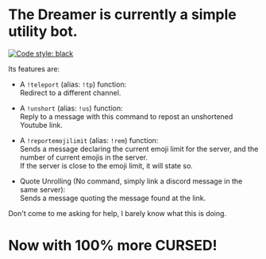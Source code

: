 # The Dreamer is currently a simple utility bot.

[![Code style: black](https://img.shields.io/badge/code%20style-black-000000.svg)](https://github.com/psf/black)

Its features are:
- A `!teleport` (alias: `!tp`) function:  
Redirect to a different channel.
- A `!unshort` (alias: `!us`) function:  
Reply to a message with this command to repost an unshortened Youtube link.
- A `!reportemojilimit` (alias: `!rem`) function:  
Sends a message declaring the current emoji limit for the server, and the number of current emojis in the server.  
If the server is close to the emoji limit, it will state so.


- Quote Unrolling (No command, simply link a discord message in the same server):  
Sends a message quoting the message found at the link.


Don't come to me asking for help, I barely know what this is doing.

# Now with 100% more CURSED!
